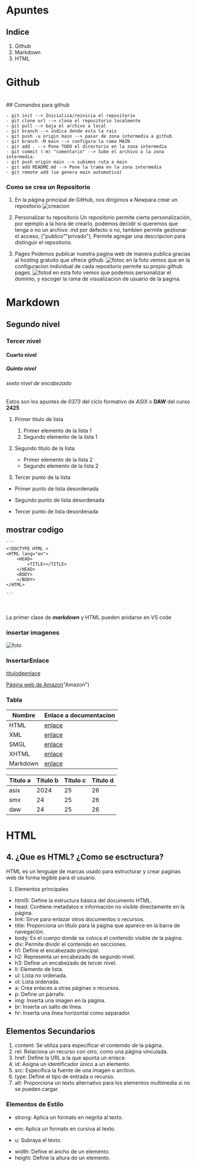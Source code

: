 # Apuntes

## Indice
<ol>
    <li>Github</li>
    <li>Markdown</li>
    <li>HTML</li>
</ol>

# Github 
<br>
## Comandos para github

    - git init --> Inicializa/reinicia el repositorio
    - git clone url --> clona el repositorio localmente
    - git pull --> baja el archivo a local
    - git branch --> indica donde esta la raiz
    - git push -u origin main --> pasar de zona intermedia a github
    - git branch -M main --> configura la rama MAIN
    - git add . --> Pone TODO el directorio en la zona intermedia
    - git commit (-m) "comentario" --> Sube el archivo a la zona intermedia.
    - git push origin main --> subimos ruta a main
    - git add README.md --> Pone la trama en la zona intermedia 
    - git remote add (se genera main automatico)

### Como se crea un Repositorio

1. En la página principal de GitHub, nos dirigimos a *New*para crear un repositorio 
![creacion](./img/fotoa.png)

2. Personalizar tu repositorio
    Un repositorio permite cierta personalización, por ejemplo a la hora de crearlo, podemos decidir si queremos que tenga o no un archivo 
    .md por defecto o no, tambien permite gestionar el acceso, ("publico""privado"), Permite agregar una descripcion para distinguir el repositorio.

3. Pages
    Podemos publicar nuestra pagina web de manera publica gracias al hosting gratuito que ofrece github.
![fotoc](./img/fotoc.png)
en la foto vemos que en la configuracion individual de cada repositorio permite su propio github pages.
![fotod](./img/fotod.png)
en esta foto vemos que podemos personalizar el dominio, y escoger la rama de visualizacion de usuario de la pagina.

# Markdown

## Segundo nivel 
### Tercer nivel 
#### Cuarto nivel
##### Quinto nivel
###### sexto nivel de encabezado

Estos son los apuntes de *0373* del ciclo formativo de _ASIX_ o **DAW** del curso __2425__

1. Primer titulo de lista
    1. Primer elemento de la lista 1
    2. Segundo elemento de la lista 1

2. Segundo titulo de la lista
    * Primer elemento de la lista 2
    * Segundo elemento de la lista 2
3. Tercer punto de la lista

- Primer punto de lista desordenada
* Segundo punto de lista desordenada
+ Tercer punto de lista desordenada

## mostrar codigo
    ```
    <!DOCTYPE HTML >
    <HTML lang="en">
        <HEAD>
            <TITLE></TITLE>
        </HEAD>
        <BODY>
        </BODY>
    </HTML>
    
    ```
<br>

La primer clase de **_markdown_** y HTML pueden anidarse en VS code

### insertar imagenes
![foto](./img/Señorconcomputador.png)
### InsertarEnlace
[titulodeenlace](URL "Titulo opcional")

[Página web de Amazon](https://amazon.com)"Amazon")

### Tabla

|Nombre|Enlace a documentacion|
|--------|--------------------|
|HTML| [enlace](https://html.spec.whatwg.org/) |
|XML| [enlace](https://www.w3.org/XML/) |
|SMGL| [enlace](https://www.w3.org/TR/sgml-dtd/) |
|XHTML| [enlace](https://www.w3.org/TR/xhtml1/) |
|Markdown| [enlace](https://daringfireball.net/projects/markdown/) |


|Titulo a | Titulo b | Titulo c | Titulo d|
|--------|------------|------|----|
|asix|2024|25|26|
|smx|24|25|26|
|daw|24|25|26|

# HTML

## 4. ¿Que es HTML? ¿Como se esctructura?
HTML es un lenguaje de marcas usado para estructurar y crear paginas web de forma legible para el usuario.

1. Elementos principales

* html5: Define la estructura básica del documento HTML.
* head: Contiene metadatos e información no visible directamente en la página.
* link: Sirve para enlazar otros documentos o recursos.
* title: Proporciona un título para la página que aparece en la barra de navegación.
* body: Es el cuerpo donde se coloca el contenido visible de la página.
* div: Permite dividir el contenido en secciones.
* h1: Define el encabezado principal.
* h2: Representa un encabezado de segundo nivel.
* h3: Define un encabezado de tercer nivel.
* li: Elemento de lista.
* ul: Lista no ordenada.
* ol: Lista ordenada.
* a: Crea enlaces a otras páginas o recursos.
* p: Define un párrafo.
* img: Inserta una imagen en la página.
* br: Inserta un salto de línea.
* hr: Inserta una línea horizontal como separador.

## Elementos Secundarios

1. content: Se utiliza para especificar el contenido de la página.
2. rel: Relaciona un recurso con otro, como una página vinculada.
3. href: Define la URL a la que apunta un enlace.
4. id: Asigna un identificador único a un elemento.
5. src: Especifica la fuente de una imagen o archivo.
6. type: Define el tipo de entrada o recurso.
7. alt: Proporciona un texto alternativo para los elementos multimedia si no se pueden cargar.

### Elementos de Estilo

+ strong: Aplica un formato en negrita al texto.
* em: Aplica un formato en cursiva al texto.
+ u: Subraya el texto.
* width: Define el ancho de un elemento.
* height: Define la altura de un elemento.


